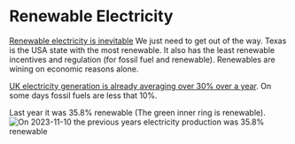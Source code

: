 # Renewable Electricity

[Renewable electricity is inevitable](https://www.youtube.com/watch?v=EAU5D8hqIUI) 
We just need to get out of the way. Texas is the USA state with the most renewable. It also has the least renewable incentives and regulation (for fossil fuel and renewable). Renewables are wining on economic reasons alone.

[UK electricity generation is already averaging over 30% over a year](https://grid.iamkate.com/). 
On some days fossil fuels are less that 10%.

Last year it was 35.8% renewable (The green inner ring is renewable).
![On 2023-11-10 the previous years electricity production was 35.8% renewable](images/electricity/UK_electricity_grid_past_year_2023-11-10_20-27.png "inner ring: &NewLine;  green = renewable (35.8%) &NewLine;  red = fossil fuel (36.1%)  &NewLine;  blue = other (20%)")

